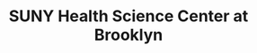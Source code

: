 ---
layout: repo
title: "SUNY Health Science Center at Brooklyn"
id: 19471
permalink: repos/19471/
---